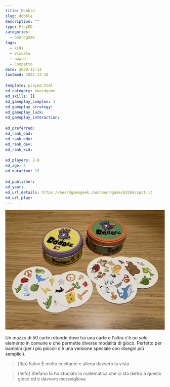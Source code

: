 ```yaml
---
title: Dobble
slug: dobble
description: ""
type: PlayED
categories:
  - boardgame
tags:
  - kids
  - Visuale
  - award
  - Compatto
date: 2020-12-14
lastmod: 2022-12-18

template: played.html
ed_category: boardgame
ed_skills: []
ed_gameplay_complex: 1
ed_gameplay_strategy: 
ed_gameplay_luck: 
ed_gameplay_interaction: 

ed_preferred: 
ed_rank_dad: 
ed_rank_edu: 
ed_rank_dev: 
ed_rank_kid: 

ed_players: 2-8
ed_age: 4
ed_duration: 15

ed_publisher: 
ed_year: 
ed_url_details: https://boardgamegeek.com/boardgame/63268/spot-it
ed_url_play: 
---
```


![](../../assets/img/played/boardgame/dobble.webp)

Un mazzo di 50 carte rotonde dove tra una carte e l'altra c'è *un solo* elemento in comune e che permette diverse modalità di gioco. Perfetto per bambini (per i più piccoli c'è una versione speciale con disegni più semplici).  

> [!tip] Fabio
> È molto eccitante e allena davvero la vista

> [!info] Stefano
> Io ho studiato la matematica che ci sta dietro a questo gioco ed è davvero meravigliosa



